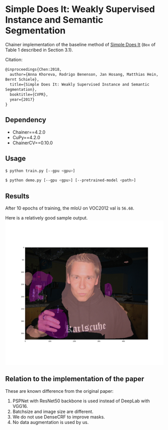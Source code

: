 # Simple Does It: Weakly Supervised Instance and Semantic Segmentation

Chainer implementation of the baseline method of [Simple Does It](https://arxiv.org/abs/1603.07485) (`Box` of Table 1 described in Section 3.1).

Citation:

```
@inproceedings{Chen:2018,
  author={Anna Khoreva, Rodrigo Benenson, Jan Hosang, Matthias Hein, Bernt Schiele},
  title={Simple Does It: Weakly Supervised Instance and Semantic Segmentation},
  booktitle={CVPR},
  year={2017}
}
```

## Dependency

- Chainer==4.2.0
- CuPy==4.2.0
- ChainerCV==0.10.0

## Usage

```bash
$ python train.py [--gpu <gpu>]
```

```bash
$ python demo.py [--gpu <gpu>] [--pretrained-model <path>]
```

## Results
After 10 epochs of training, the mIoU on VOC2012 val is `56.68`.

Here is a relatively good sample output.
![](images/sample_output.png)



## Relation to the implementation of the paper
These are known difference from the original paper:
1. PSPNet with ResNet50 backbone is used instead of DeepLab with VGG16.
2. Batchsize and image size are different.
3. We do not use DenseCRF to improve masks.
4. No data augmentation is used by us.
